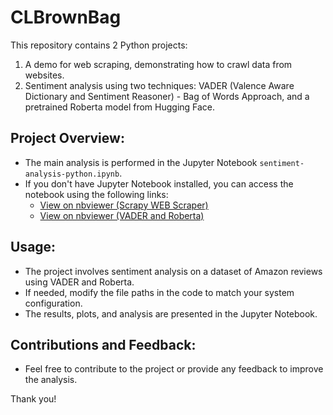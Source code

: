 # CLBrownBag

This repository contains 2 Python projects:
1. A demo for web scraping, demonstrating how to crawl data from websites.
2. Sentiment analysis using two techniques: VADER (Valence Aware Dictionary and Sentiment Reasoner) - Bag of Words Approach, and a pretrained Roberta model from Hugging Face.

## Project Overview:
- The main analysis is performed in the Jupyter Notebook `sentiment-analysis-python.ipynb`.
- If you don't have Jupyter Notebook installed, you can access the notebook using the following links:
    - [View on nbviewer (Scrapy WEB Scraper)](https://nbviewer.org/github/khawzk/CLBrownBag/blob/main/scrapy_from_jnb.ipynb)
    - [View on nbviewer (VADER and Roberta)](https://nbviewer.org/github/khawzk/CLBrownBag/blob/main/sentiment-analysis-python.ipynb)

## Usage:
- The project involves sentiment analysis on a dataset of Amazon reviews using VADER and Roberta.
- If needed, modify the file paths in the code to match your system configuration.
- The results, plots, and analysis are presented in the Jupyter Notebook.

## Contributions and Feedback:
- Feel free to contribute to the project or provide any feedback to improve the analysis.

Thank you!
